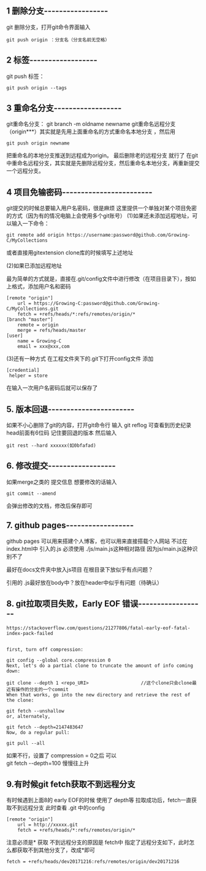 ## 1 删除分支-----------------
git 删除分支，打开git命令界面输入 
```
git push origin ：分支名（分支名前无空格）
```

## 2 标签------------------
git push 标签：
```
git push origin --tags 
```

## 3 重命名分支------------------
git重命名分支： git branch -m oldname newname
git重命名远程分支（origin***）其实就是先用上面重命名的方式重命名本地分支
，然后用 
```
git push origin newname
```
 把重命名的本地分支推送到远程成为origin。
最后删除老的远程分支  就行了
在git中重命名远程分支，其实就是先删除远程分支，然后重命名本地分支，再重新提交一个远程分支。



## 4 项目免输密码------------------------
git提交的时候总要输入用户名密码，很是麻烦
这里提供一个单独对某个项目免密的方式（因为有的情况电脑上会使用多个git账号）
(1)如果还未添加远程地址，可以输入一下命令：
```
git remote add origin https://username:password@github.com/Growing-C/MyCollections
```
或者直接用gitextension  clone库的时候填写上述地址  

(2)如果已添加远程地址

最为简单的方式就是，直接在.git/config文件中进行修改（在项目目录下），按如上格式，添加用户名和密码
```
[remote "origin"]
	url = https://Growing-C:password@github.com/Growing-C/MyCollections.git
	fetch = +refs/heads/*:refs/remotes/origin/*
[branch "master"]
	remote = origin
	merge = refs/heads/master
[user]
	name = Growing-C
	email = xxx@xxx,com
```


(3)还有一种方式
在工程文件夹下的.git下打开config文件
添加   
```
[credential]
 helper = store
```
在输入一次用户名密码后就可以保存了


## 5. 版本回退-----------------------
如果不小心删除了git的内容，打开git命令行 输入 git reflog 可查看到历史纪录 head前面有6位码  记住要回退的版本
然后输入  
```
git rest --hard xxxxxx(如0bfafad)
```

## 6. 修改提交------------------
如果merge之类的 提交信息 想要修改的话输入

```
git commit --amend
```

会弹出修改的文档，修改后保存即可



## 7. github pages------------------
github pages 可以用来搭建个人博客，也可以用来直接搭载个人网站
不过在index.html中  引入的.js 必须使用 ./js/main.js这种相对路径 因为js/main.js这种识别不了

最好在docs文件夹中放入js项目 在根目录下放似乎有点问题？

引用的 .js最好放在body中？放在header中似乎有问题（待确认）


## 8. git拉取项目失败，Early EOF 错误------------------
```
https://stackoverflow.com/questions/21277806/fatal-early-eof-fatal-index-pack-failed


first, turn off compression:

git config --global core.compression 0
Next, let's do a partial clone to truncate the amount of info coming down:

git clone --depth 1 <repo_URI>                   //这个clone只会clone最近有操作的分支的一个commit
When that works, go into the new directory and retrieve the rest of the clone:

git fetch --unshallow 
or, alternately,

git fetch --depth=2147483647
Now, do a regular pull:

git pull --all
```

如果不行，设置了 compression = 0之后 可以  
git fetch --depth=100  慢慢往上升


## 9.有时候git fetch获取不到远程分支
有时候遇到上面8的 early EOF的时候 使用了 depth等 拉取成功后，fetch一直获取不到远程分支
此时查看 .git 中的config
```
[remote "origin"]
	url = http://xxxxx.git
	fetch = +refs/heads/*:refs/remotes/origin/*
```
注意必须是*
获取 不到远程分支的原因是 fetch中 指定了远程分支如下，此时怎么都获取不到其他分支了，改成*即可
```
fetch = +refs/heads/dev20171216:refs/remotes/origin/dev20171216
```


